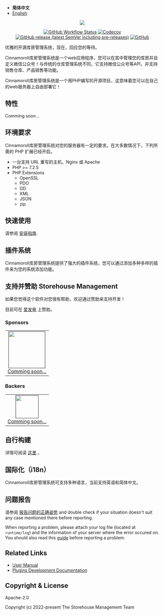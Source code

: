 - **简体中文**
- [English](./README.md)

<p align="center"><img src="https://user-images.githubusercontent.com/101342651/168995296-12e6367f-a93b-4ef1-ad4a-8cbc06905bfb.jpeg"></p>

<p align="center">
<a href="https://github.com/wms-community/storehouse-management-server/actions"><img alt="GitHub Workflow Status" src="https://img.shields.io/github/workflow/status/wms-community/storehouse-management-server/CI?style=flat-square"></a>
<a href="https://codecov.io/gh/wms-community/storehouse-management-server"><img alt="Codecov" src="https://img.shields.io/codecov/c/github/wms-community/storehouse-management-server?style=flat-square"></a>
<a href="https://github.com/bs-community/blessing-skin-server/releases"><img alt="GitHub release (latest SemVer including pre-releases)" src="https://img.shields.io/github/v/release/wms-community/storehouse-management-server?include_prereleases&style=flat-square"></a>
<a href="https://github.com/wms-community/storehouse-management-server/blob/master/LICENSE"><img alt="GitHub" src="https://img.shields.io/github/license/wms-community/storehouse-management-server?style=flat-square"></a>
</p>

优雅的开源库房管理系统，现在，回应您的等待。

Cinnamoroll库房管理系统是一个web应用程序，您可以在其中管理您的库房并自定义微信公众号！与传统的仓库管理系统不同，它支持微信公众号等API，并支持销售仓库、产品销售等功能。

Cinnamoroll库房管理系统是一个用PHP编写的开源项目，这意味着您可以在自己的web服务器上自由部署它！

## 特性

Comming soon...

## 环境要求

Cinnamoroll库房管理系统对您的服务器有一定的要求。在大多数情况下，下列所需的 PHP 扩展已经开启。

- 一台支持 URL 重写的主机，Nginx 或 Apache
- PHP >= 7.2.5
- PHP Extensions
  - OpenSSL
  - PDO
  - GD
  - XML
  - JSON
  - zip

## 快速使用

请参阅 [安装指南](https://wms.mojy.xyz/zh-cn/install.html).

## 插件系统

Cinnamoroll库房管理系统提供了强大的插件系统，您可以通过添加多种多样的插件来为您的系统添加功能。

## 支持并赞助 Storehouse Management

如果您觉得这个软件对您很有帮助，欢迎通过赞助来支持开发！

目前可在 [爱发电](https://afdian.net/@Cinnamoroll) 上赞助。

### Sponsors

<table>
  <tbody>
    <tr>
      <td align=center>
        <a href="">
          <img src="" width="120" height="120">
          <br>
          Comming soon...
        </a>
      </td>
      </tr>
    </tbody>
</table>

### Backers

<table>
  <tbody>
    <tr>
      <td align=center>
        <a href="">
          <img src="" width="75" height="75">
          <br>
          Comming soon...
        </a>
      </td>
      </tr>
    </tbody>
</table>

## 自行构建

详情可阅读 [这里](https://wms.mojy.xyz/zh-cn/build.html) 。

## 国际化（i18n）

Cinnamoroll库房管理系统可支持多种语言，当前支持英语和简体中文。

## 问题报告

请参阅 [报告问题的正确姿势](https://wms.mojy.xyz/en-us/faq.html) and double check if your situation doesn't suit any case mentioned there before reporting.

When reporting a problem, please attach your log file (located at `runtime/log`) and the information of your server where the error occured on. You should also read this [guide](https://wms.mojy.xyz/en-us/report.html) before reporting a problem.

## Related Links

- [User Manual](https://wms.mojy.xyz/en-us/)
- [Plugins Development Documentation](https://wms-plugin.mojy.xyz)

## Copyright & License

Apache-2.0

Copyright (c) 2022-present The Storehouse Management Team
